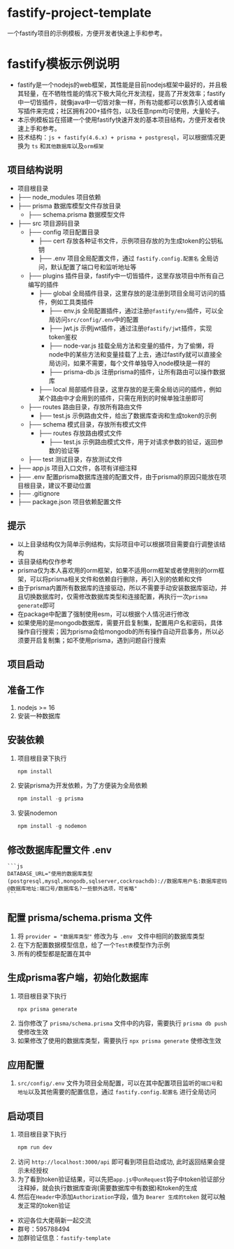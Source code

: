 # fastify-project-template
一个fastify项目的示例模板，方便开发者快速上手和参考。

# fastify模板示例说明
- fastify是一个nodejs的web框架，其性能是目前nodejs框架中最好的，并且极其轻量，在不牺牲性能的情况下极大简化开发流程，提高了开发效率；fastify中一切皆插件，就像java中一切皆对象一样，所有功能都可以依靠引入或者编写插件来完成；社区拥有200+插件包，以及任意npm均可使用，大量轮子。
- 本示例模板旨在搭建一个使用fastify快速开发的基本项目结构，方便开发者快速上手和参考。
- 技术结构：`js + fastify(4.6.x) + prisma + postgresql`，可以根据情况更换为 `ts` 和`其他数据库`以及`orm框架`

## 项目结构说明
- 项目根目录
- ├── node_modules 项目依赖
- ├── prisma 数据库模型文件存放目录
  - ├── schema.prisma 数据模型文件
- ├── src 项目源码目录
  - ├── config 项目配置目录
    - ├── cert 存放各种证书文件，示例项目存放的为生成token的公钥私钥
    - ├── .env 项目全局配置文件，通过 `fastify.config.配置名` 全局访问，默认配置了端口号和监听地址等
  - ├── plugins 插件目录，fastify中一切皆插件，这里存放项目中所有自己编写的插件
    - ├── global 全局插件目录，这里存放的是注册到项目全局可访问的插件，例如工具类插件
      - ├── env.js 全局配置插件，通过注册`@fastify/env`插件，可以全局访问`src/config/.env`中的配置
      - ├── jwt.js 示例jwt插件，通过注册`@fastify/jwt`插件，实现token鉴权
      - ├── node-var.js 挂载全局方法和变量的插件，为了偷懒，将node中的某些方法和变量挂载了上去，通过fastify就可以直接全局访问，如果不需要，每个文件单独导入node模块是一样的
      - ├── prisma-db.js 注册prisma的插件，让所有路由可以操作数据库
    - ├── local 局部插件目录，这里存放的是无需全局访问的插件，例如某个路由中才会用到的插件，只需在用到的时候单独注册即可
  - ├── routes 路由目录，存放所有路由文件
    - ├── test.js 示例路由文件，给出了数据库查询和生成token的示例
  - ├── schema 模式目录，存放所有模式文件
    - ├── routes 存放路由模式文件
      - ├── test.js 示例路由模式文件，用于对请求参数的验证，返回参数的验证等
  - ├── test 测试目录，存放测试文件
- ├── app.js 项目入口文件，各项有详细注释
- ├── .env 配置prisma数据库连接的配置文件，由于prisma的原因只能放在项目根目录，建议不要动位置
- ├── .gitignore
- ├── package.json 项目依赖配置文件

## 提示
- 以上目录结构仅为简单示例结构，实际项目中可以根据项目需要自行调整该结构
- 该目录结构仅作参考
- prisma仅为本人喜欢用的orm框架，如果不适用orm框架或者使用别的orm框架，可以将prisma相关文件和依赖自行删除，再引入别的依赖和文件
- 由于prisma内置所有数据库的连接驱动，所以不需要手动安装数据库驱动，并且切换数据库时，仅需修改数据库类型和连接配置，再执行一次`prisma generate`即可
- 在package中配置了强制使用esm，可以根据个人情况进行修改
- 如果使用的是mongodb数据库，需要开启复制集，配置用户名和密码，具体操作自行搜索；因为prisma会给mongodb的所有操作自动开启事务，所以必须要开启复制集；如不使用prisma，遇到问题自行搜索


## 项目启动
## 准备工作
1. nodejs >= 16
2. 安装一种数据库

## 安装依赖
1. 项目根目录下执行
    ```js
    npm install
    ```
2. 安装prisma为开发依赖，为了方便装为全局依赖
    ```js
    npm install -g prisma
    ```
3. 安装nodemon
    ```js
    npm install -g nodemon
    ```

## 修改数据库配置文件 .env
    ```js
    DATABASE_URL="使用的数据库类型(postgresql,mysql,mongodb,sqlserver,cockroachdb)://数据库用户名:数据库密码@数据库地址:端口号/数据库名?一些额外选项，可省略"
    ```
## 配置 prisma/schema.prisma 文件
1. 将 `provider = "数据库类型"` 修改为与 `.env ` 文件中相同的数据库类型
2. 在下方配置数据模型信息，给了一个`Test表`模型作为示例
3. 所有的模型都是配置在其中

## 生成prisma客户端，初始化数据库
1. 项目根目录下执行
    ```js
    npx prisma generate
    ```
2. 当你修改了 `prisma/schema.prisma` 文件中的内容，需要执行 `prisma db push` 使修改生效
3. 如果修改了使用的数据库类型，需要执行 `npx prisma generate` 使修改生效

## 应用配置
1. `src/config/.env` 文件为项目全局配置，可以在其中配置项目监听的`端口号`和`地址`以及其他需要的配置信息，通过 `fastify.config.配置名` 进行全局访问

## 启动项目
1. 项目根目录下执行
    ```js
    npm run dev
    ```
2. 访问 `http://localhost:3000/api` 即可看到项目启动成功, 此时返回结果会提示未经授权
3. 为了看到token验证结果，可以先把`app.js`中`onRequest`钩子中token验证部分注释掉，就会执行数据库查询(需要数据库中有数据)和token的生成
4. 然后在`Header`中添加`Authorization`字段，值为 `Bearer 生成的token` 就可以触发正常的token验证

- 欢迎各位大佬萌新一起交流
- 群号：595788494
- 加群验证信息：`fastify-template`
